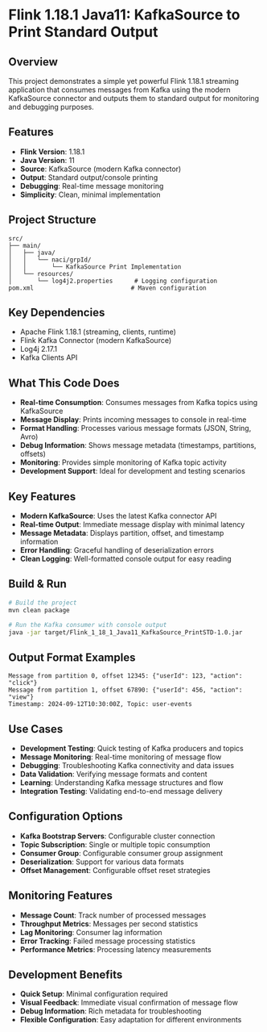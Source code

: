 # Flink 1.18.1 Java11: KafkaSource to Print Standard Output

## Overview
This project demonstrates a simple yet powerful Flink 1.18.1 streaming application that consumes messages from Kafka using the modern KafkaSource connector and outputs them to standard output for monitoring and debugging purposes.

## Features
- **Flink Version**: 1.18.1
- **Java Version**: 11
- **Source**: KafkaSource (modern Kafka connector)
- **Output**: Standard output/console printing
- **Debugging**: Real-time message monitoring
- **Simplicity**: Clean, minimal implementation

## Project Structure
```
src/
├── main/
│   ├── java/
│   │   └── naci/grpId/
│   │       └── KafkaSource Print Implementation
│   └── resources/
│       └── log4j2.properties      # Logging configuration
pom.xml                           # Maven configuration
```

## Key Dependencies
- Apache Flink 1.18.1 (streaming, clients, runtime)
- Flink Kafka Connector (modern KafkaSource)
- Log4j 2.17.1
- Kafka Clients API

## What This Code Does
- **Real-time Consumption**: Consumes messages from Kafka topics using KafkaSource
- **Message Display**: Prints incoming messages to console in real-time
- **Format Handling**: Processes various message formats (JSON, String, Avro)
- **Debug Information**: Shows message metadata (timestamps, partitions, offsets)
- **Monitoring**: Provides simple monitoring of Kafka topic activity
- **Development Support**: Ideal for development and testing scenarios

## Key Features
- **Modern KafkaSource**: Uses the latest Kafka connector API
- **Real-time Output**: Immediate message display with minimal latency
- **Message Metadata**: Displays partition, offset, and timestamp information
- **Error Handling**: Graceful handling of deserialization errors
- **Clean Logging**: Well-formatted console output for easy reading

## Build & Run
```bash
# Build the project
mvn clean package

# Run the Kafka consumer with console output
java -jar target/Flink_1_18_1_Java11_KafkaSource_PrintSTD-1.0.jar
```

## Output Format Examples
```
Message from partition 0, offset 12345: {"userId": 123, "action": "click"}
Message from partition 1, offset 67890: {"userId": 456, "action": "view"}
Timestamp: 2024-09-12T10:30:00Z, Topic: user-events
```

## Use Cases
- **Development Testing**: Quick testing of Kafka producers and topics
- **Message Monitoring**: Real-time monitoring of message flow
- **Debugging**: Troubleshooting Kafka connectivity and data issues
- **Data Validation**: Verifying message formats and content
- **Learning**: Understanding Kafka message structures and flow
- **Integration Testing**: Validating end-to-end message delivery

## Configuration Options
- **Kafka Bootstrap Servers**: Configurable cluster connection
- **Topic Subscription**: Single or multiple topic consumption
- **Consumer Group**: Configurable consumer group assignment
- **Deserialization**: Support for various data formats
- **Offset Management**: Configurable offset reset strategies

## Monitoring Features
- **Message Count**: Track number of processed messages
- **Throughput Metrics**: Messages per second statistics
- **Lag Monitoring**: Consumer lag information
- **Error Tracking**: Failed message processing statistics
- **Performance Metrics**: Processing latency measurements

## Development Benefits
- **Quick Setup**: Minimal configuration required
- **Visual Feedback**: Immediate visual confirmation of message flow
- **Debug Information**: Rich metadata for troubleshooting
- **Flexible Configuration**: Easy adaptation for different environments